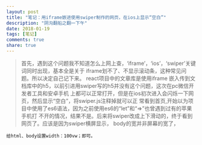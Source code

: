 ```yaml
---
layout: post
title: "笔记：用iframe嵌进使用swiper制作的网页，在ios上显示“空白”"
description: "阴沟翻船之翻一下午"
date: 2018-01-19
tags: [笔记]
comments: true
share: true
---
```


>  首先，遇到这个问题我不知道怎么上网上查，‘iframe’，‘ios’，‘swiper’关键词同时出现，基本全是关于
> iframe划不了、不显示滚动条，这种常见问题。所以决定自己记下来。 react项目中的文章库是使用iframe
> 嵌入传到文档库中的h5，以前引进用swiper写的h5并没有这个问题，这次在pc微信开发者工具和安卓手机
> 上都可以正常打开，但是在ios初次进入会闪烁一下网页，然后显示“空白”，将swiper.js注释掉就可以正
> 常看到首页,开始以为项目中使用了es6语法，因为之前使用es6的“let”和“=>”也曾遇到过有的苹果手机打
> 不开的情况，结果不是。后来将swiper改成上下滑动的，终于看到网页了。应该是因为swiper横屏显示， body的宽并非屏幕的宽了，

   

    给html、body设置width：100vw；即可。